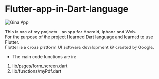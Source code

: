 # Flutter-app-in-Dart-language
![Gina App](gina_app.png)

This is one of my projects - an app for Android, Iphone and Web. <br/>
For the purpose of the project I learned Dart language and learned to use Flutter. <br/>
Flutter is a cross platform UI software development kit created by Google.

* The main code functions are in:
1. lib/pages/form_screen.dart
2. lib/functions/myPdf.dart


